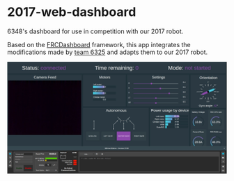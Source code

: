 # 2017-web-dashboard
6348's dashboard for use in competition with our 2017 robot.

Based on the [FRCDashboard](https://github.com/FRCDashboard/FRCDashboard) framework, this app integrates the modifications made by [team 6325](https://resetrobotics.org/) and adapts them to our 2017 robot. 

![](img.jpeg)
